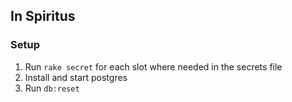 

## In Spiritus

### Setup
1. Run `rake secret` for each slot where needed in the secrets file
1. Install and start postgres
1. Run `db:reset`
